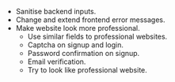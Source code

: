 * Sanitise backend inputs.
* Change and extend frontend error messages.
* Make website look more professional.
    * Use similar fields to professional websites.
    * Captcha on signup and login.
    * Password confirmation on signup.
    * Email verification.
    * Try to look like professional website.
